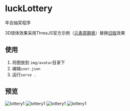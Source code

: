 # luckLottery

年会抽奖程序

3D球体效果采用ThresJS官方示例（[元素周期表](https://threejs.org/examples/css3d_periodictable.html)）替换[旧版](https://github.com/ganl/luckLottery/tree/showMulti)效果

## 使用

1. 将图放到 `img/avatar`目录下
2. 编辑`user.json`
3. 运行`serve .`

## 预览

![lottery1](https://assets.iganlei.cn/githubWX20210119-215406.png)
![lottery1](https://assets.iganlei.cn/githubWX20210119-215625.png)
![lottery1](https://assets.iganlei.cn/githubWX20210119-220014.png)
![lottery1](https://assets.iganlei.cn/githubWX20210119-220305.png)
